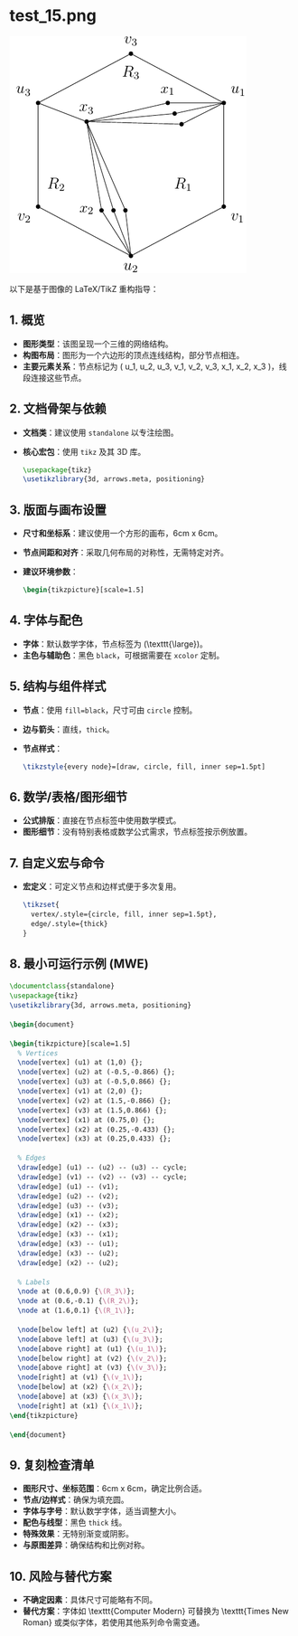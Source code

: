 # test_15.png

![test_15.png](../../../eval_dataset/images/test_15.png)

以下是基于图像的 LaTeX/TikZ 重构指导：

## 1. 概览
- **图形类型**：该图呈现一个三维的网络结构。
- **构图布局**：图形为一个六边形的顶点连线结构，部分节点相连。
- **主要元素关系**：节点标记为 \( u_1, u_2, u_3, v_1, v_2, v_3, x_1, x_2, x_3 \)，线段连接这些节点。

## 2. 文档骨架与依赖
- **文档类**：建议使用 `standalone` 以专注绘图。
- **核心宏包**：使用 `tikz` 及其 3D 库。

  ```latex
  \usepackage{tikz}
  \usetikzlibrary{3d, arrows.meta, positioning}
  ```

## 3. 版面与画布设置
- **尺寸和坐标系**：建议使用一个方形的画布，6cm x 6cm。
- **节点间距和对齐**：采取几何布局的对称性，无需特定对齐。
- **建议环境参数**：

  ```latex
  \begin{tikzpicture}[scale=1.5]
  ```

## 4. 字体与配色
- **字体**：默认数学字体，节点标签为 \(\texttt{\large}\)。
- **主色与辅助色**：黑色 `black`，可根据需要在 `xcolor` 定制。

## 5. 结构与组件样式
- **节点**：使用 `fill=black`，尺寸可由 `circle` 控制。
- **边与箭头**：直线，`thick`。
- **节点样式**：

  ```latex
  \tikzstyle{every node}=[draw, circle, fill, inner sep=1.5pt]
  ```

## 6. 数学/表格/图形细节
- **公式排版**：直接在节点标签中使用数学模式。
- **图形细节**：没有特别表格或数学公式需求，节点标签按示例放置。

## 7. 自定义宏与命令
- **宏定义**：可定义节点和边样式便于多次复用。

  ```latex
  \tikzset{
    vertex/.style={circle, fill, inner sep=1.5pt},
    edge/.style={thick}
  }
  ```

## 8. 最小可运行示例 (MWE)

```latex
\documentclass{standalone}
\usepackage{tikz}
\usetikzlibrary{3d, arrows.meta, positioning}

\begin{document}

\begin{tikzpicture}[scale=1.5]
  % Vertices
  \node[vertex] (u1) at (1,0) {};
  \node[vertex] (u2) at (-0.5,-0.866) {};
  \node[vertex] (u3) at (-0.5,0.866) {};
  \node[vertex] (v1) at (2,0) {};
  \node[vertex] (v2) at (1.5,-0.866) {};
  \node[vertex] (v3) at (1.5,0.866) {};
  \node[vertex] (x1) at (0.75,0) {};
  \node[vertex] (x2) at (0.25,-0.433) {};
  \node[vertex] (x3) at (0.25,0.433) {};
  
  % Edges
  \draw[edge] (u1) -- (u2) -- (u3) -- cycle;
  \draw[edge] (v1) -- (v2) -- (v3) -- cycle;
  \draw[edge] (u1) -- (v1);
  \draw[edge] (u2) -- (v2);
  \draw[edge] (u3) -- (v3);
  \draw[edge] (x1) -- (x2);
  \draw[edge] (x2) -- (x3);
  \draw[edge] (x3) -- (x1);
  \draw[edge] (x3) -- (u1);
  \draw[edge] (x3) -- (u2);
  \draw[edge] (x2) -- (u2); 

  % Labels
  \node at (0.6,0.9) {\(R_3\)};
  \node at (0.6,-0.1) {\(R_2\)};
  \node at (1.6,0.1) {\(R_1\)};
  
  \node[below left] at (u2) {\(u_2\)};
  \node[above left] at (u3) {\(u_3\)};
  \node[above right] at (u1) {\(u_1\)};
  \node[below right] at (v2) {\(v_2\)};
  \node[above right] at (v3) {\(v_3\)};
  \node[right] at (v1) {\(v_1\)};
  \node[below] at (x2) {\(x_2\)};
  \node[above] at (x3) {\(x_3\)};
  \node[right] at (x1) {\(x_1\)};
\end{tikzpicture}

\end{document}
```

## 9. 复刻检查清单
- **图形尺寸、坐标范围**：6cm x 6cm，确定比例合适。
- **节点/边样式**：确保为填充圆。
- **字体与字号**：默认数学字体，适当调整大小。
- **配色与线型**：黑色 `thick` 线。
- **特殊效果**：无特别渐变或阴影。
- **与原图差异**：确保结构和比例对称。

## 10. 风险与替代方案
- **不确定因素**：具体尺寸可能略有不同。
- **替代方案**：字体如 \texttt{Computer Modern} 可替换为 \texttt{Times New Roman} 或类似字体，若使用其他系列命令需变通。
